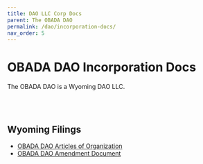 ```yaml
--- 
title: DAO LLC Corp Docs
parent: The OBADA DAO
permalink: /dao/incorporation-docs/
nav_order: 5
---
```


# OBADA DAO Incorporation Docs
The OBADA DAO is a Wyoming DAO LLC.

<br> <br>

## Wyoming Filings
* [OBADA DAO Articles of Organization](/foundation/main-nav/dao/DAO-Articles-of-Organization.pdf)
* [OBADA DAO Amendment Document](/foundation/main-nav/dao/DAO-AMMENDMENT.pdf)

